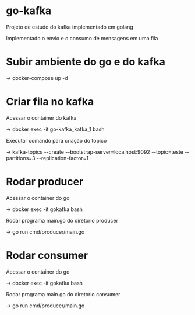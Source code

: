 # go-kafka
Projeto de estudo do kafka implementado em golang

Implementado o envio e o consumo de mensagens em uma fila

# Subir ambiente do go e do kafka
-> docker-compose up -d

# Criar fila no kafka 
Acessar o container do kafka

-> docker exec -it go-kafka_kafka_1 bash

Executar comando para criação do topico

-> kafka-topics --create --bootstrap-server=localhost:9092 --topic=teste --partitions=3 --replication-factor=1

# Rodar producer
Acessar o container do go

-> docker exec -it gokafka bash

Rodar programa main.go do diretorio producer

-> go run cmd/producer/main.go

# Rodar consumer
Acessar o container do go

-> docker exec -it gokafka bash

Rodar programa main.go do diretorio consumer

-> go run cmd/producer/main.go

